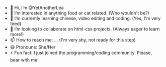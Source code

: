 - 👋 Hi, I’m @YetAnotherLea
- 👀 I’m interested in anything food or cat related. (Who wouldn't be?)
- 🌱 I’m currently learning chinese, video editing and coding. (Yes, I'm very tired)
- 💞️ I’m looking to collaborate on html-css projects. (Always eager to learn more!)
- 📫 How to reach me: ... (I'm very shy, not ready for this step)
- 😄 Pronouns: She/Her
- ⚡ Fun fact: I just joined the programming/coding community. Please, bear with me. 

<!---
YetAnotherLea/YetAnotherLea is a ✨ special ✨ repository because its `README.md` (this file) appears on your GitHub profile.
You can click the Preview link to take a look at your changes.
--->
